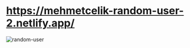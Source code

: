 # https://mehmetcelik-random-user-2.netlify.app/


<img src="https://media.giphy.com/media/181NroxN0slVOu2QSm/giphy.gif" alt="random-user">

